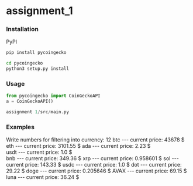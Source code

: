 # assignment_1

### Installation
PyPI
```bash
pip install pycoingecko
```

```bash
cd pycoingecko
python3 setup.py install
```
### Usage

```python
from pycoingecko import CoinGeckoAPI
a = CoinGeckoAPI()

assignment 1/src/main.py
```
### Examples

Write numbers for filtering into currency: 12
btc --- current price:   43678 $
eth --- current price:   3101.55 $
ada --- current price:   2.23 $   
usdt --- current price:   1.0 $   
bnb --- current price:   349.36 $
xrp --- current price:   0.958601 $
sol --- current price:   143.33 $
usdc --- current price:   1.0 $
dot --- current price:   29.22 $
doge --- current price:   0.205646 $
AVAX --- current price:   69.15 $
luna --- current price:   36.24 $


